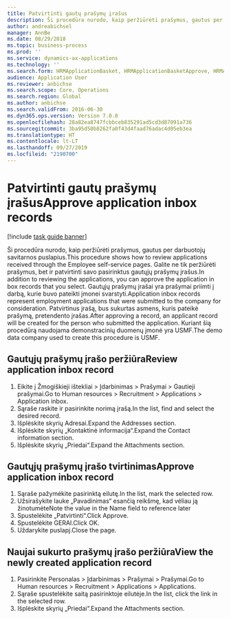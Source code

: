 ```yaml
---
title: Patvirtinti gautų prašymų įrašus
description: Ši procedūra nurodo, kaip peržiūrėti prašymus, gautus per darbuotojų savitarnos puslapius.
author: andreabichsel
manager: AnnBe
ms.date: 08/29/2018
ms.topic: business-process
ms.prod: ''
ms.service: dynamics-ax-applications
ms.technology: ''
ms.search.form: HRMApplicationBasket, HRMApplicationBasketApprove, HRMApplication
audience: Application User
ms.reviewer: anbichse
ms.search.scope: Core, Operations
ms.search.region: Global
ms.author: anbichse
ms.search.validFrom: 2016-06-30
ms.dyn365.ops.version: Version 7.0.0
ms.openlocfilehash: 28a82ea8747fcbbceb835291ad5cd3d87091a736
ms.sourcegitcommit: 3ba95d50b8262fa0f43d4faad76adac4d05eb3ea
ms.translationtype: HT
ms.contentlocale: lt-LT
ms.lasthandoff: 09/27/2019
ms.locfileid: "2190700"
---
```

# <a name="approve-application-inbox-records"></a><span data-ttu-id="2d8f4-103">Patvirtinti gautų prašymų įrašus</span><span class="sxs-lookup"><span data-stu-id="2d8f4-103">Approve application inbox records</span></span>

[!include [task guide banner](../../includes/task-guide-banner.md)]

<span data-ttu-id="2d8f4-104">Ši procedūra nurodo, kaip peržiūrėti prašymus, gautus per darbuotojų savitarnos puslapius.</span><span class="sxs-lookup"><span data-stu-id="2d8f4-104">This procedure shows how to review applications received through the Employee self-service pages.</span></span> <span data-ttu-id="2d8f4-105">Galite ne tik peržiūrėti prašymus, bet ir patvirtinti savo pasirinktus gautųjų prašymų įrašus.</span><span class="sxs-lookup"><span data-stu-id="2d8f4-105">In addition to reviewing the applications, you can approve the application in box records that you select.</span></span> <span data-ttu-id="2d8f4-106">Gautųjų prašymų įrašai yra prašymai priimti į darbą, kurie buvo pateikti įmonei svarstyti.</span><span class="sxs-lookup"><span data-stu-id="2d8f4-106">Application inbox records represent employment applications that were submitted to the company for consideration.</span></span> <span data-ttu-id="2d8f4-107">Patvirtinus įrašą, bus sukurtas asmens, kuris pateikė prašymą, pretendento įrašas.</span><span class="sxs-lookup"><span data-stu-id="2d8f4-107">After approving a record, an applicant record will be created for the person who submitted the application.</span></span> <span data-ttu-id="2d8f4-108">Kuriant šią procedūrą naudojama demonstracinių duomenų įmonė yra USMF.</span><span class="sxs-lookup"><span data-stu-id="2d8f4-108">The demo data company used to create this procedure is USMF.</span></span>


## <a name="review-application-inbox-record"></a><span data-ttu-id="2d8f4-109">Gautųjų prašymų įrašo peržiūra</span><span class="sxs-lookup"><span data-stu-id="2d8f4-109">Review application inbox record</span></span>
1. <span data-ttu-id="2d8f4-110">Eikite į Žmogiškieji ištekliai > Įdarbinimas > Prašymai > Gautieji prašymai.</span><span class="sxs-lookup"><span data-stu-id="2d8f4-110">Go to Human resources > Recruitment > Applications > Application inbox.</span></span>
2. <span data-ttu-id="2d8f4-111">Sąraše raskite ir pasirinkite norimą įrašą.</span><span class="sxs-lookup"><span data-stu-id="2d8f4-111">In the list, find and select the desired record.</span></span>
3. <span data-ttu-id="2d8f4-112">Išplėskite skyrių Adresai.</span><span class="sxs-lookup"><span data-stu-id="2d8f4-112">Expand the Addresses section.</span></span>
4. <span data-ttu-id="2d8f4-113">Išplėskite skyrių „Kontaktinė informacija“.</span><span class="sxs-lookup"><span data-stu-id="2d8f4-113">Expand the Contact information section.</span></span>
5. <span data-ttu-id="2d8f4-114">Išplėskite skyrių „Priedai“.</span><span class="sxs-lookup"><span data-stu-id="2d8f4-114">Expand the Attachments section.</span></span>

## <a name="approve-application-inbox-record"></a><span data-ttu-id="2d8f4-115">Gautųjų prašymų įrašo tvirtinimas</span><span class="sxs-lookup"><span data-stu-id="2d8f4-115">Approve application inbox record</span></span>
1. <span data-ttu-id="2d8f4-116">Sąraše pažymėkite pasirinktą eilutę.</span><span class="sxs-lookup"><span data-stu-id="2d8f4-116">In the list, mark the selected row.</span></span>
2. <span data-ttu-id="2d8f4-117">Užsirašykite lauke „Pavadinimas“ esančią reikšmę, kad vėliau ją žinotumėte</span><span class="sxs-lookup"><span data-stu-id="2d8f4-117">Note the value in the Name field to reference later</span></span>
3. <span data-ttu-id="2d8f4-118">Spustelėkite „Patvirtinti“.</span><span class="sxs-lookup"><span data-stu-id="2d8f4-118">Click Approve.</span></span>
4. <span data-ttu-id="2d8f4-119">Spustelėkite GERAI.</span><span class="sxs-lookup"><span data-stu-id="2d8f4-119">Click OK.</span></span>
5. <span data-ttu-id="2d8f4-120">Uždarykite puslapį.</span><span class="sxs-lookup"><span data-stu-id="2d8f4-120">Close the page.</span></span>

## <a name="view-the-newly-created-application-record"></a><span data-ttu-id="2d8f4-121">Naujai sukurto prašymų įrašo peržiūra</span><span class="sxs-lookup"><span data-stu-id="2d8f4-121">View the newly created application record</span></span>
1. <span data-ttu-id="2d8f4-122">Pasirinkite Personalas > Įdarbinimas > Prašymai > Prašymai.</span><span class="sxs-lookup"><span data-stu-id="2d8f4-122">Go to Human resources > Recruitment > Applications > Applications.</span></span>
2. <span data-ttu-id="2d8f4-123">Sąraše spustelėkite saitą pasirinktoje eilutėje.</span><span class="sxs-lookup"><span data-stu-id="2d8f4-123">In the list, click the link in the selected row.</span></span>
3. <span data-ttu-id="2d8f4-124">Išplėskite skyrių „Priedai“.</span><span class="sxs-lookup"><span data-stu-id="2d8f4-124">Expand the Attachments section.</span></span>

